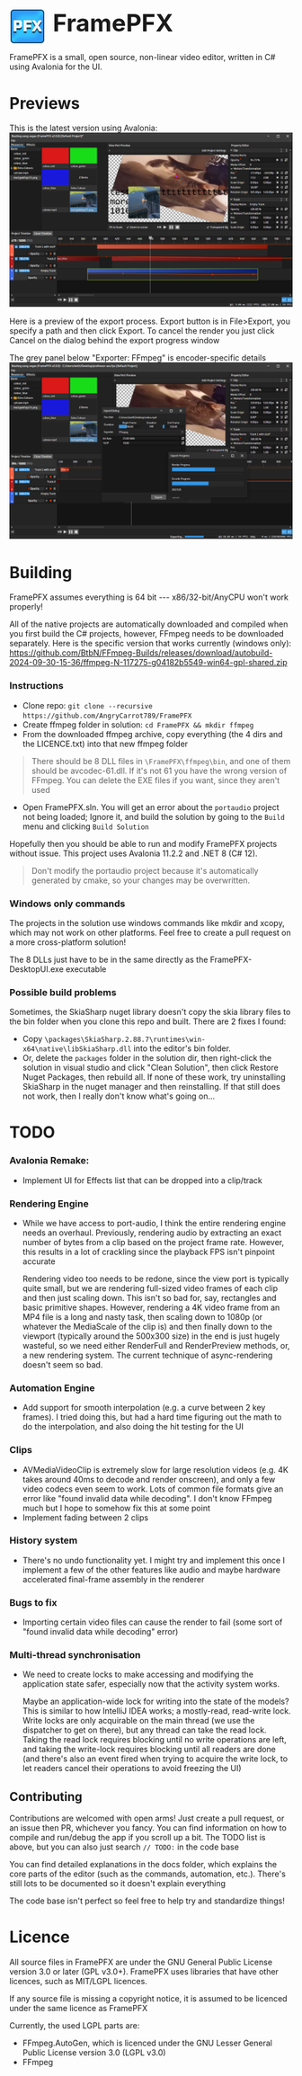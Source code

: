 <div style="margin-top: 10pt; display: flex">
    <img src="icons/FramePFX-256.png" alt="drawing" width="64">
    <div style="margin-left: 10pt; text-align: center; font-weight: bold; font-size: 32pt">FramePFX</div>
</div>

FramePFX is a small, open source, non-linear video editor, written in C# using Avalonia for the UI.


# Previews

This is the latest version using Avalonia:
![](FramePFX-DesktopUI_2024-12-06_17.33.20.png)

Here is a preview of the export process. Export button is in File>Export, you specify a path and then click Export.
To cancel the render you just click Cancel on the dialog behind the export progress window

The grey panel below "Exporter: FFmpeg" is encoder-specific details
![](FramePFX-DesktopUI_2024-12-07_00.13.06.png)

# Building
FramePFX assumes everything is 64 bit --- x86/32-bit/AnyCPU won't work properly!

All of the native projects are automatically downloaded and compiled when you 
first build the C# projects, however,  FFmpeg needs to be downloaded separately. 
Here is the specific version that works currently (windows only):
https://github.com/BtbN/FFmpeg-Builds/releases/download/autobuild-2024-09-30-15-36/ffmpeg-N-117275-g04182b5549-win64-gpl-shared.zip

### Instructions

- Clone repo: `git clone --recursive https://github.com/AngryCarrot789/FramePFX`
- Create ffmpeg folder in solution: `cd FramePFX && mkdir ffmpeg`
- From the downloaded ffmpeg archive, copy everything (the 4 dirs and the LICENCE.txt) into that new ffmpeg folder

>There should be 8 DLL files in `\FramePFX\ffmpeg\bin`, and one of them should be avcodec-61.dll. If it's not 61 you have the wrong version of FFmpeg.
You can delete the EXE files if you want, since they aren't used

- Open FramePFX.sln. You will get an error about the `portaudio` project not being loaded; Ignore it, and build the solution by going to the `Build` menu and clicking `Build Solution` 

Hopefully then you should be able to run and modify FramePFX projects without issue. This project uses Avalonia 11.2.2 and .NET 8 (C# 12). 

>Don't modify the portaudio project because it's automatically generated by cmake, so your changes may be overwritten.

### Windows only commands

The projects in the solution use windows commands like mkdir and xcopy, which may not work on other platforms.
Feel free to create a pull request on a more cross-platform solution!

The 8 DLLs just have to be in the same directly as the FramePFX-DesktopUI.exe executable

### Possible build problems
Sometimes, the SkiaSharp nuget library doesn't copy the skia library files to the bin folder when you clone this repo and built. There are 2 fixes I found:
- Copy `\packages\SkiaSharp.2.88.7\runtimes\win-x64\native\libSkiaSharp.dll` into the editor's bin folder.
- Or, delete the `packages` folder in the solution dir, then right-click the solution in visual studio and click "Clean Solution", then click Restore Nuget Packages, then rebuild all.
  If none of these work, try uninstalling SkiaSharp in the nuget manager and then reinstalling. If that still does not work, then I really don't know what's going on...

# TODO
### Avalonia Remake:
- Implement UI for Effects list that can be dropped into a clip/track
### Rendering Engine
- While we have access to port-audio, I think the entire rendering engine needs an overhaul. 
  Previously, rendering audio by extracting an exact number of bytes from a clip based on the
  project frame rate. However, this results in a lot of crackling since the playback FPS isn't pinpoint accurate

  Rendering video too needs to be redone, since the view port is typically quite small, but we are rendering full-sized video 
  frames of each clip and then just scaling down. This isn't so bad for, say, rectangles and basic primitive shapes. 
  However, rendering a 4K video frame from an MP4 file is a long and nasty task, then scaling down to 1080p (or whatever the MediaScale of the clip is) 
  and then finally down to the viewport (typically around the 500x300 size) in the end is just hugely wasteful, so we need either RenderFull and 
  RenderPreview methods, or, a new rendering system. The current technique of async-rendering doesn't seem so bad. 
### Automation Engine
- Add support for smooth interpolation (e.g. a curve between 2 key frames). I tried doing this, but had a hard time figuring out the math to do the interpolation, and also doing the hit testing for the UI
### Clips
- AVMediaVideoClip is extremely slow for large resolution videos (e.g. 4K takes around 40ms to decode and render onscreen), 
  and only a few video codecs even seem to work. Lots of common file formats give an error like "found invalid 
  data while decoding". I don't know FFmpeg much but I hope to somehow fix this at some point
- Implement fading between 2 clips
### History system
- There's no undo functionality yet. I might try and implement this once I implement a few of the other features like audio and maybe hardware accelerated final-frame assembly in the renderer
### Bugs to fix
- Importing certain video files can cause the render to fail (some sort of "found invalid data while decoding" error)
### Multi-thread synchronisation
- We need to create locks to make accessing and modifying the application state safer, especially now that the activity system works. 
 
  Maybe an application-wide lock for writing into the state of the models? This is similar to how IntelliJ IDEA works; a mostly-read, read-write lock. 
  Write locks are only acquirable on the main thread (we use the dispatcher to get on there), but any thread can take the read lock. Taking the 
  read lock requires blocking until no write operations are left, and taking the write-lock requires blocking until all readers are done (and 
  there's also an event fired when trying to acquire the write lock, to let readers cancel their operations to avoid freezing the UI)

## Contributing
Contributions are welcomed with open arms! Just create a pull request, or an issue then PR, whichever you fancy. 
You can find information on how to compile and run/debug the app if you scroll up a bit.
The TODO list is above, but you can also just search `// TODO:` in the code base

You can find detailed explanations in the docs folder, which explains the core parts of the editor (such as the
commands, automation, etc.). There's still lots to be documented so it doesn't explain everything

The code base isn't perfect so feel free to help try and standardize things!

# Licence
All source files in FramePFX are under the GNU General Public License version 3.0 or later (GPL v3.0+).
FramePFX uses libraries that have other licences, such as MIT/LGPL licences.

If any source file is missing a copyright notice, it is assumed to be licenced under the same
licence as FramePFX

Currently, the used LGPL parts are:
- FFmpeg.AutoGen, which is licenced under the GNU Lesser General Public License version 3.0 (LGPL v3.0)
- FFmpeg
